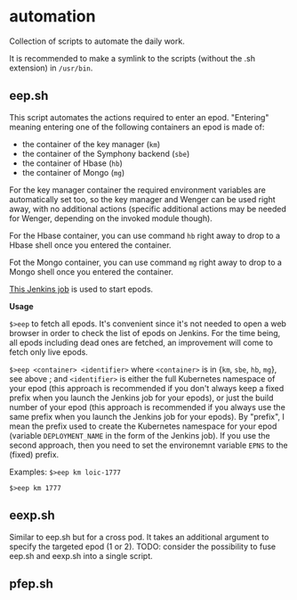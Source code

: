 # automation
Collection of scripts to automate the daily work.

It is recommended to make a symlink to the scripts (without the .sh extension) in `/usr/bin`.

## eep.sh

This script automates the actions required to enter an epod. "Entering" meaning entering one of the following containers an epod is made of:
* the container of the key manager (`km`)
* the container of the Symphony backend (`sbe`)
* the container of Hbase (`hb`)
* the container of Mongo (`mg`)

For the key manager container the required environment variables are automatically set too, so the key manager and Wenger can be used right away, with no additional actions (specific additional actions may be needed for Wenger, depending on the invoked module though).

For the Hbase container, you can use command `hb` right away to drop to a Hbase shell once you entered the container.

Fot the Mongo container, you can use command `mg` right away to drop to a Mongo shell once you entered the container.

[This Jenkins job](https://warpdrive-lab.dev.symphony.com/jenkins/view/Security/job/security-pipeline-new) is used to start epods.

**Usage**

`$>eep`
to fetch all epods. It's convenient since it's not needed to open a web browser in order to check the list of epods on Jenkins. For the time being, all epods including dead ones are fetched, an improvement will come to fetch only live epods.

`$>eep <container> <identifier>`
where `<container>` is in {`km`, `sbe`, `hb`, `mg`}, see above ; and `<identifier>` is either the full Kubernetes namespace of your epod (this approach is recommended if you don't always keep a fixed prefix when you launch the Jenkins job for your epods), or just the build number of your epod (this approach is recommended if you always use the same prefix when you launch the Jenkins job for your epods). By "prefix", I mean the prefix used to create the Kubernetes namespace for your epod (variable `DEPLOYMENT_NAME` in the form of the Jenkins job).
If you use the second approach, then you need to set the environemnt variable `EPNS` to the (fixed) prefix.

Examples:
`$>eep km loic-1777`

`$>eep km 1777`




## eexp.sh

Similar to eep.sh but for a cross pod. It takes an additional argument to specify the targeted epod (1 or 2).
TODO: consider the possibility to fuse eep.sh and eexp.sh into a single script.


## pfep.sh

